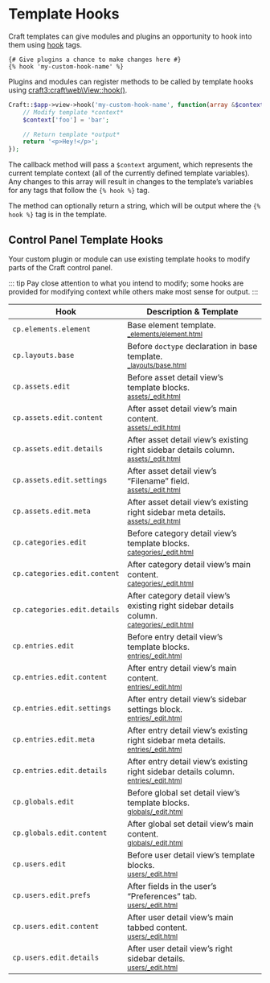 # Template Hooks

Craft templates can give modules and plugins an opportunity to hook into them using [hook](../dev/tags.md#hook) tags.

```twig
{# Give plugins a chance to make changes here #}
{% hook 'my-custom-hook-name' %}
```

Plugins and modules can register methods to be called by template hooks using <craft3:craft\web\View::hook()>.

```php
Craft::$app->view->hook('my-custom-hook-name', function(array &$context) {
    // Modify template *context*
    $context['foo'] = 'bar';

    // Return template *output*
    return '<p>Hey!</p>';
});
```

The callback method will pass a `$context` argument, which represents the current template context (all of the currently defined template variables). Any changes to this array will result in changes to the template’s variables for any tags that follow the `{% hook %}` tag.

The method can optionally return a string, which will be output where the `{% hook %}` tag is in the template.

## Control Panel Template Hooks

Your custom plugin or module can use existing template hooks to modify parts of the Craft control panel.

::: tip
Pay close attention to what you intend to modify; some hooks are provided for modifying context while others make most sense for output.
:::

| Hook                         | Description & Template
| ---------------------------- | -------------------------------------------------------------------
| `cp.elements.element`        | Base element template.<br><small>[_elements/element.html](https://github.com/craftcms/cms/blob/main/src/templates/_elements/element.html)</small>
| `cp.layouts.base`            | Before `doctype` declaration in base template.<br><small>[_layouts/base.html](https://github.com/craftcms/cms/blob/main/src/templates/_layouts/base.html)</small>
| `cp.assets.edit`             | Before asset detail view’s template blocks.<br><small>[assets/_edit.html](https://github.com/craftcms/cms/blob/main/src/templates/assets/_edit.html)</small>
| `cp.assets.edit.content`     | After asset detail view’s main content.<br><small>[assets/_edit.html](https://github.com/craftcms/cms/blob/main/src/templates/assets/_edit.html)</small>
| `cp.assets.edit.details`     | After asset detail view’s existing right sidebar details column.<br><small>[assets/_edit.html](https://github.com/craftcms/cms/blob/main/src/templates/assets/_edit.html)</small>
| `cp.assets.edit.settings`    | After asset detail view’s “Filename” field.<br><small>[assets/_edit.html](https://github.com/craftcms/cms/blob/main/src/templates/assets/_edit.html)</small>
| `cp.assets.edit.meta`        | After asset detail view’s existing right sidebar meta details.<br><small>[assets/_edit.html](https://github.com/craftcms/cms/blob/main/src/templates/assets/_edit.html)</small>
| `cp.categories.edit`         | Before category detail view’s template blocks.<br><small>[categories/_edit.html](https://github.com/craftcms/cms/blob/main/src/templates/categories/_edit.html)</small>
| `cp.categories.edit.content` | After category detail view’s main content. <br><small>[categories/_edit.html](https://github.com/craftcms/cms/blob/main/src/templates/categories/_edit.html)</small>
| `cp.categories.edit.details` | After category detail view’s existing right sidebar details column.<br><small>[categories/_edit.html](https://github.com/craftcms/cms/blob/main/src/templates/categories/_edit.html)</small>
| `cp.entries.edit`            | Before entry detail view’s template blocks.<br><small>[entries/_edit.html](https://github.com/craftcms/cms/blob/main/src/templates/entries/_edit.html)</small>
| `cp.entries.edit.content`    | After entry detail view’s main content.<br><small>[entries/_edit.html](https://github.com/craftcms/cms/blob/main/src/templates/entries/_edit.html)</small>
| `cp.entries.edit.settings`   | After entry detail view’s sidebar settings block.<br><small>[entries/_edit.html](https://github.com/craftcms/cms/blob/main/src/templates/entries/_edit.html)</small>
| `cp.entries.edit.meta`       | After entry detail view’s existing right sidebar meta details.<br><small>[entries/_edit.html](https://github.com/craftcms/cms/blob/main/src/templates/entries/_edit.html)</small>
| `cp.entries.edit.details`    | After entry detail view’s existing right sidebar details column.<br><small>[entries/_edit.html](https://github.com/craftcms/cms/blob/main/src/templates/entries/_edit.html)</small>
| `cp.globals.edit`            | Before global set detail view’s template blocks.<br><small>[globals/_edit.html](https://github.com/craftcms/cms/blob/main/src/templates/globals/_edit.html)</small>
| `cp.globals.edit.content`    | After global set detail view’s main content.<br><small>[globals/_edit.html](https://github.com/craftcms/cms/blob/main/src/templates/globals/_edit.html)</small>
| `cp.users.edit`              | Before user detail view’s template blocks.<br><small>[users/_edit.html](https://github.com/craftcms/cms/blob/main/src/templates/users/_edit.html)</small>
| `cp.users.edit.prefs`        | After fields in the user’s “Preferences” tab.<br><small>[users/_edit.html](https://github.com/craftcms/cms/blob/main/src/templates/users/_edit.html)</small>
| `cp.users.edit.content`      | After user detail view’s main tabbed content.<br><small>[users/_edit.html](https://github.com/craftcms/cms/blob/main/src/templates/users/_edit.html)</small>
| `cp.users.edit.details`      | After user detail view’s right sidebar details. <br><small>[users/_edit.html](https://github.com/craftcms/cms/blob/main/src/templates/users/_edit.html)</small>

